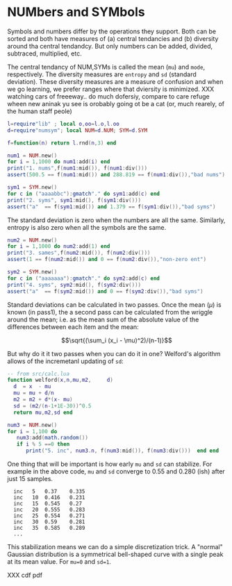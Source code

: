 # NUMbers and SYMbols

Symbols and numbers differ by the operations they support.  Both
can be sorted and both have measures of (a) central tendancies and
(b) diversity around tha central tendandcy. But only numbers can
be added, divided, subtraced, multiplied, etc.

The central tendancy of NUM,SYMs is called the mean (`mu`) and
`mode`, respectively. The diversity measures are `entropy` and `sd`
(standard deviation). These diversity measures are a measure of
confusion and when we go learning, we prefer ranges where that
dviersity is minimized.  XXX watching cars of freeeway..  do much
dofersiy, compare to care refuge wheen new aninak yu see is orobably
going ot be  a cat (or, much rearely, of the human staff peole)


```lua
l=require"lib" ; local o,oo=l.o,l.oo
d=require"numsym"; local NUM=d.NUM; SYM=d.SYM

f=function(n) return l.rnd(n,3) end

num1 = NUM.new()
for i = 1,1000 do num1:add(i) end
print("1. nums",f(num1:mid()), f(num1:div()))
assert(500.5 == f(num1:mid()) and 288.819 == f(num1:div()),"bad nums")

sym1 = SYM.new()
for c in ("aaaabbc"):gmatch"." do sym1:add(c) end
print("2. syms", sym1:mid(), f(sym1:div()))
assert("a"  == f(sym1:mid()) and 1.379 == f(sym1:div()),"bad syms")
```

The standard deviation is zero when the numbers are all the same.
Similarly, entropy is also zero when all the symbols are the same.
```lua
num2 = NUM.new()
for i = 1,1000 do num2:add(1) end
print("3. sames",f(num2:mid()), f(num2:div()))
assert(1 == f(num2:mid()) and 0 == f(num2:div()),"non-zero ent")

sym2 = SYM.new()
for c in ("aaaaaaa"):gmatch"." do sym2:add(c) end
print("4. syms", sym2:mid(), f(sym2:div()))
assert("a"  == f(sym2:mid()) and 0 == f(sym2:div()),"bad syms")
```

Standard deviations can be calculated in two passes. Once the mean ($\mu$)
is known (in pass1), the a second pass can be calculated
from the wriggle around the mean; i.e. 
as the mean sum of the absolute value of the differences between
each item and the mean:

$$\sqrt{(\sum_i (x_i - \mu)^2)/(n-1)}$$

But why do it it two passes when you can do it in one? Welford's
algorithm allows of the incremetanl updating of `sd`:

```lua
-- from src/calc.lua
function welford(x,n,mu,m2,     d)
  d  = x  - mu
  mu = mu + d/n
  m2 = m2 + d*(x- mu)
  sd = (m2/(n-1+1E-30))^0.5
  return mu,m2,sd end

num3 = NUM.new()
for i = 1,100 do 
   num3:add(math.random())
   if i % 5 ==0 then  
      print("5. inc", num3.n, f(num3:mid()), f(num3:div()))  end end
```
One thing that will be important is how early `mu` and `sd` can
stabilize. For example in the above code, `mu` and `sd` converge
to 0.55 and 0.280 (ish) after just 15 samples.

      inc	5	0.37	0.335
      inc	10	0.416	0.231
      inc	15	0.545	0.27
      inc	20	0.555	0.283
      inc	25	0.554	0.271
      inc	30	0.59	0.281
      inc	35	0.585	0.289
      ...

This stabilization means we can do a simple discretization trick.
A "normal" Gaussian distribution is a symmetrical bell-shaped curve
with a single peak at its mean value. For `mu=0` and `sd=1`.

XXX cdf pdf
